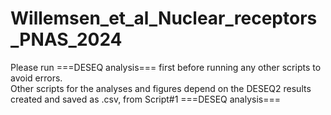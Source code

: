 # Willemsen_et_al_Nuclear_receptors_PNAS_2024

Please run ===DESEQ analysis=== first before running any other scripts to avoid errors.  
Other scripts for the analyses and figures depend on the DESEQ2 results created and saved as .csv, from Script#1 ===DESEQ analysis===
